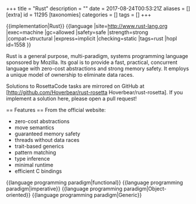 +++
title = "Rust"
description = ""
date = 2017-08-24T00:53:21Z
aliases = []
[extra]
id = 11295
[taxonomies]
categories = []
tags = []
+++

{{implementation|Rust}}
{{language
|site=http://www.rust-lang.org
|exec=machine
|gc=allowed
|safety=safe
|strength=strong
|compat=structural
|express=implicit
|checking=static
|tags=rust
|hopl id=1558
}}

Rust is a general purpose, multi-paradigm, systems programming language sponsored by Mozilla. Its goal is to provide a fast, practical, concurrent language with zero-cost abstractions and strong memory safety. It employs a unique model of ownership to eliminate data races.

Solutions to RosettaCode tasks are mirrored on GitHub at [http://github.com/Hoverbear/rust-rosetta Hoverbear/rust-rosetta]. If you implement a solution here, please open a pull request!

== Features ==
From the official website:
* zero-cost abstractions
* move semantics
* guaranteed memory safety
* threads without data races
* trait-based generics
* pattern matching
* type inference
* minimal runtime
* efficient C bindings

{{language programming paradigm|functional}}
{{language programming paradigm|imperative}}
{{language programming paradigm|Object-oriented}}
{{language programming paradigm|Generic}}
